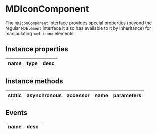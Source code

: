 # MDIconComponent

The `MDIconComponent` interface provides special properties (beyond the regular `MDElement` interface it also has available to it by inheritance) for manipulating `<md-icon>` elements.

## Instance properties

| name | type | desc |
| ---- | ---- | ---- |

## Instance methods

| static | asynchronous | accessor | name | parameters |
| ------ | ------------ | -------- | ---- | ---------- |

## Events

| name | desc |
| ---- | ---- |
